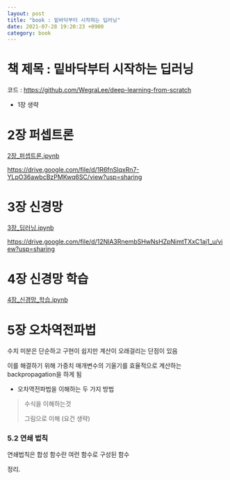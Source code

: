 ```yaml
---
layout: post
title: "book : 밑바닥부터 시작하는 딥러닝"
date: 2021-07-28 19:20:23 +0900
category: book
---
```


# 책 제목 : 밑바닥부터 시작하는 딥러닝

코드 : https://github.com/WegraLee/deep-learning-from-scratch

- 1장 생략

# 2장 퍼셉트론

 [2장_퍼셉트론.ipynb](\img\2021\밑바닥부터_시작하는_딥러닝\2장_퍼셉트론.ipynb) 

https://drive.google.com/file/d/1R6fnSlqxRn7-YLpO36awbcBzPMKwq6SC/view?usp=sharing



# 3장 신경망

 [3장_딥러닝.ipynb](\img\2021\밑바닥부터_시작하는_딥러닝\3장_딥러닝.ipynb) 

https://drive.google.com/file/d/12NlA3RnembSHwNsHZpNimtTXxC1aj1_u/view?usp=sharing



# 4장 신경망 학습

 [4장_신경망_학습.ipynb](\img\2021\밑바닥부터_시작하는_딥러닝\4장_신경망_학습.ipynb) 


# 5장 오차역전파법

수치 미분은 단순하고 구현이 쉽지만 계산이 오래걸리는 단점이 있음

이를 해결하기 위해 가중치 매개변수의 기울기를 효율적으로 계산하는 backpropagation을 하게 됨

- 오차역전파법을 이해하는 두 가지 방법

> 수식을 이해하는것
> 
> 그림으로 이해 (요건 생략)

### 5.2 연쇄 법칙

연쇄법칙은 합성 함수란 여런 함수로 구성된 함수 

정리.

  


